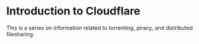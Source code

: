 # Introduction to Cloudflare

This is a series on information related to torrenting, piracy, and distributed filesharing.